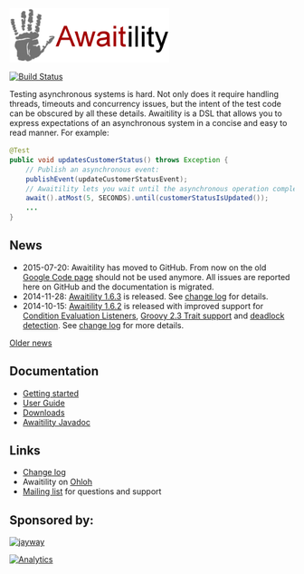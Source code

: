 ![Awaitility](resources/Awaitility_logo_red_small.png) 

[![Build Status](https://travis-ci.org/jayway/awaitility.svg)](https://travis-ci.org/jayway/awaitility)

Testing asynchronous systems is hard. Not only does it require handling threads, timeouts and concurrency issues, but the intent of the test code can be obscured by all these details. Awaitility is a DSL that allows you to express expectations of an asynchronous system in a concise and easy to read manner. For example:

```java
@Test
public void updatesCustomerStatus() throws Exception {
    // Publish an asynchronous event:
    publishEvent(updateCustomerStatusEvent);
    // Awaitility lets you wait until the asynchronous operation completes:
    await().atMost(5, SECONDS).until(customerStatusIsUpdated());
    ...
}
```

## News
* 2015-07-20: Awaitility has moved to GitHub. From now on the old <a href="https://code.google.com/p/awaitility/">Google Code page</a> should not be used anymore. All issues are reported here on GitHub and the documentation is migrated.
* 2014-11-28: [Awaitility 1.6.3](http://dl.bintray.com/johanhaleby/generic/awaitility-1.6.3.zip) is released. See [change log](http://github.com/jayway/awaitility/raw/master/changelog.txt) for details. 
* 2014-10-15: [Awaitility 1.6.2](http://dl.bintray.com/johanhaleby/generic/awaitility-1.6.2.zip) is released with
improved support for [Condition Evaluation  Listeners](https://github.com/jayway/awaitility/wiki/Usage#condition-evaluation-listener), [Groovy 2.3 Trait support](https://github.com/jayway/awaitility/wiki/Groovy#groovy-23-and-above) and [deadlock detection](https://github.com/jayway/awaitility/wiki/Usage#deadlock-detection). See [change log](http://github.com/jayway/awaitility/raw/master/changelog.txt) for more details.
 
[Older news](https://github.com/jayway/awaitility/wiki/OldNews)

## Documentation

* [Getting started](https://github.com/jayway/awaitility/wiki/Getting_started)
* [User Guide](https://github.com/jayway/awaitility/wiki/Usage)
* [Downloads](https://github.com/jayway/awaitility/wiki/Downloads)
* [Awaitility Javadoc](http://www.javadoc.io/doc/com.jayway.awaitility/awaitility/1.6.3)

## Links
* [Change log](https://github.com/jayway/awaitility/raw/master/changelog.txt)
* Awaitility on [Ohloh](https://www.ohloh.net/p/awaitility)
* [Mailing list](http://groups.google.com/group/awaitility) for questions and support

## Sponsored by:

[![jayway](http://www.arctiquator.com/oppenkallkod/assets/images/jayway_logo.png)](http://www.jayway.com)

[![Analytics](https://ga-beacon.appspot.com/UA-17489061-2/jayway/awaitility)](https://github.com/jayway/awaitility)
